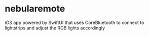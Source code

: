 # nebularemote

iOS app powered by SwiftUI that uses CoreBluetooth to connect to lightstrips and adjust the RGB lights accordingly 

